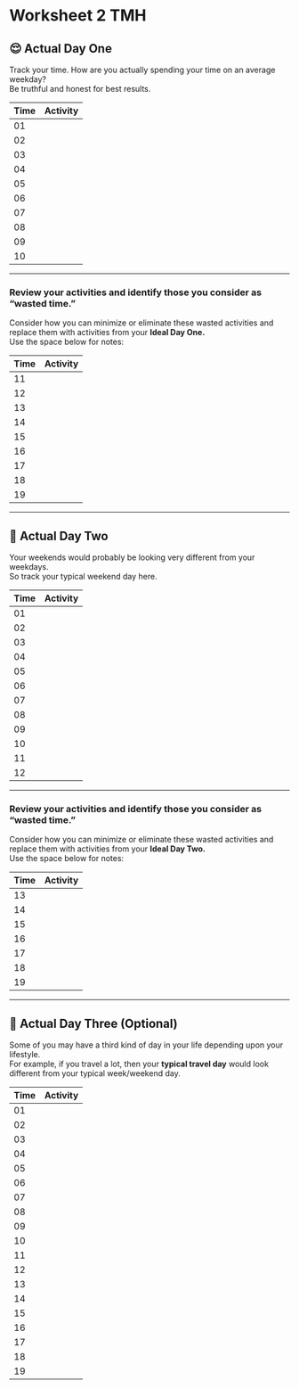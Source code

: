 # Worksheet 2 TMH

## 😌 Actual Day One

Track your time. How are you actually spending your time on an average weekday?  
Be truthful and honest for best results.  

|Time | Activity  
|----|-----------|  
| 01 | |  
| 02 | |  
| 03 | |  
| 04 | |  
| 05 | |  
| 06 | |  
| 07 | |  
| 08 | |  
| 09 | |  
| 10 | |  

---

### Review your activities and identify those you consider as “wasted time.”  
Consider how you can minimize or eliminate these wasted activities and replace them with activities from your **Ideal Day One.**  
Use the space below for notes:  

|Time | Activity  
|----|-----------|
| 11 | |  
| 12 | |  
| 13 | |  
| 14 | |  
| 15 | |  
| 16 | |  
| 17 | |  
| 18 | |  
| 19 | |  

---

## 🤨 Actual Day Two

Your weekends would probably be looking very different from your weekdays.  
So track your typical weekend day here.  

|Time | Activity  
|----|-----------|  
| 01 | |  
| 02 | |  
| 03 | |  
| 04 | |  
| 05 | |  
| 06 | |  
| 07 | |  
| 08 | |  
| 09 | |  
| 10 | |  
| 11 | |  
| 12 | |  

---

### Review your activities and identify those you consider as “wasted time.”  
Consider how you can minimize or eliminate these wasted activities and replace them with activities from your **Ideal Day Two.**  
Use the space below for notes:  

|Time | Activity  
|----|-----------|
| 13 | |  
| 14 | |  
| 15 | |  
| 16 | |  
| 17 | |  
| 18 | |  
| 19 | |  

---

## 🫢 Actual Day Three (Optional)

Some of you may have a third kind of day in your life depending upon your lifestyle.  
For example, if you travel a lot, then your **typical travel day** would look different from your typical week/weekend day.  

|Time | Activity  
|----|-----------|  
| 01 | |  
| 02 | |  
| 03 | |  
| 04 | |  
| 05 | |  
| 06 | |  
| 07 | |  
| 08 | |  
| 09 | |  
| 10 | |  
| 11 | |  
| 12 | |  
| 13 | |  
| 14 | |  
| 15 | |  
| 16 | |  
| 17 | |  
| 18 | |  
| 19 | |  
